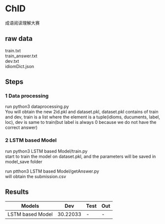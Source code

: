 # ChID
成语阅读理解大赛

## raw data 
train.txt<br/>
train_answer.txt<br/>
dev.txt<br/>
idiomDict.json<br/>

## Steps
### 1 Data processing <br/>
run python3 dataprocessing.py<br/>
You will obtain the new 2id.pkl and dataset.pkl, dataset.pkl contains of train and dev, train is a list where the element is a tuple(idioms, ducuments, label, loc), dev is same to train(but label is always 0 because we do not have the correct answer)<br/>
### 2 LSTM based Model<br/>
run python3 LSTM based Model/train.py<br/>
start to train the model on dataset.pkl, and the parameters will be saved in model_save folder<br/>

run ptthon3 LSTM based Model/getAnswer.py<br/>
will obtain the submission.csv

## Results

| Models            | Dev      | Test | Out  |
| ---------         | -------- | ---- | ---- |
| LSTM based Model  | 30.22033 | -    | -    |
